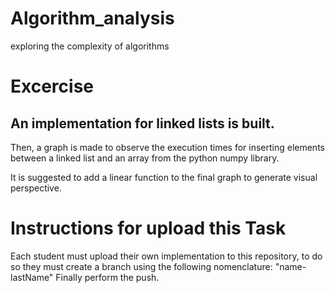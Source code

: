 # Algorithm_analysis
exploring the complexity of algorithms


# Excercise

## An implementation for linked lists is built.

Then, a graph is made to observe the execution times for inserting elements between a linked list and an array from the python numpy library.

It is suggested to add a linear function to the final graph to generate visual perspective.


# Instructions for upload this Task

Each student must upload their own implementation to this repository, to do so they must create a branch using the following nomenclature:
"name-lastName"
Finally perform the push.
